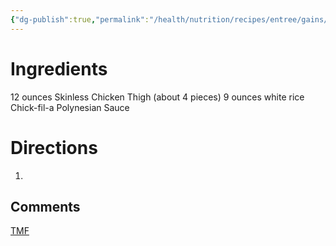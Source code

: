```yaml
---
{"dg-publish":true,"permalink":"/health/nutrition/recipes/entree/gains/chicken-thigh-and-rice/","tags":["cookmate"]}
---
```




# Ingredients

12 ounces Skinless Chicken Thigh (about 4 pieces)
9 ounces white rice
Chick-fil-a Polynesian Sauce

# Directions

1) 

## Comments

[TMF](https://www.youtube.com/watch?v=RjjA1h2wlv0)